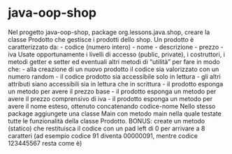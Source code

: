 # java-oop-shop
 
Nel progetto java-oop-shop, package org.lessons.java.shop, creare la classe Prodotto che gestisce i prodotti dello shop.
Un prodotto è caratterizzato da: - codice (numero intero) - nome - descrizione - prezzo - iva
Usate opportunamente i livelli di accesso (public, private), i costruttori, i metodi getter e setter ed eventuali altri metodi di “utilità” per fare in modo che: - alla creazione di un nuovo prodotto il codice sia valorizzato con un numero random - il codice prodotto sia accessibile solo in lettura - gli altri attributi siano accessibili sia in lettura che in scrittura - il prodotto esponga un metodo per avere il prezzo base - il prodotto esponga un metodo per avere il prezzo comprensivo di iva - il prodotto esponga un metodo per avere il nome esteso, ottenuto concatenando codice-nome Nello stesso package aggiungete una classe Main con metodo main nella quale testate tutte le funzionalità della classe Prodotto.
BONUS: create un metodo (statico) che restituisca il codice con un pad left di 0 per arrivare a 8 caratteri (ad esempio codice 91 diventa 00000091, mentre codice 123445567 resta come è)